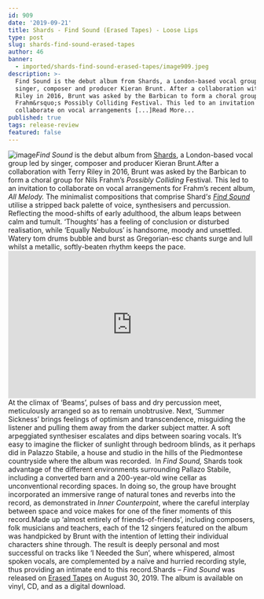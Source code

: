 ```yaml
---
id: 909
date: '2019-09-21'
title: Shards - Find Sound (Erased Tapes) - Loose Lips
type: post
slug: shards-find-sound-erased-tapes
author: 46
banner:
  - imported/shards-find-sound-erased-tapes/image909.jpeg
description: >-
  Find Sound is the debut album from Shards, a London-based vocal group led by
  singer, composer and producer Kieran Brunt. After a collaboration with Terry
  Riley in 2016, Brunt was asked by the Barbican to form a choral group for Nils
  Frahm&rsquo;s Possibly Colliding Festival. This led to an invitation to
  collaborate on vocal arrangements [...]Read More...
published: true
tags: release-review
featured: false
---
```

![image](../imported/shards-find-sound-erased-tapes/image909.jpeg)_Find Sound_ is the debut album from [Shards](https://www.facebook.com/shardsvoices/), a London-based vocal group led by singer, composer and producer Kieran Brunt.After a collaboration with Terry Riley in 2016, Brunt was asked by the Barbican to form a choral group for Nils Frahm’s _Possibly Colliding_ Festival. This led to an invitation to collaborate on vocal arrangements for Frahm’s recent album, _All Melody._ The minimalist compositions that comprise Shard’_s_ [_Find Sound_](https://shardsvoices.bandcamp.com/) utilise a stripped back palette of voice, synthesisers and percussion. Reflecting the mood-shifts of early adulthood, the album leaps between calm and tumult. ‘Thoughts’ has a feeling of conclusion or disturbed realisation, while ‘Equally Nebulous’ is handsome, moody and unsettled. Watery tom drums bubble and burst as Gregorian-esc chants surge and lull whilst a metallic, softly-beaten rhythm keeps the pace.<iframe width='100%' height='300' scrolling='no' frameborder='no' allow='autoplay' src='https://bandcamp.com/EmbeddedPlayer/album=273899895/size=large/bgcol=ffffff/linkcol=0687f5/tracklist=false/artwork=small/transparent=true/'></iframe>At the climax of ‘Beams’, pulses of bass and dry percussion meet, meticulously arranged so as to remain unobtrusive. Next, ‘Summer Sickness’ brings feelings of optimism and transcendence, misguiding the listener and pulling them away from the darker subject matter. A soft arpeggiated synthesiser escalates and dips between soaring vocals. It’s easy to imagine the flicker of sunlight through bedroom blinds, as it perhaps did in Palazzo Stabile, a house and studio in the hills of the Piedmontese countryside where the album was recorded.  In _Find Sound,_ Shards took advantage of the different environments surrounding Pallazo Stabile, including a converted barn and a 200-year-old wine cellar as unconventional recording spaces. In doing so, the group have brought incorporated an immersive range of natural tones and reverbs into the record, as demonstrated in _Inner Counterpoint_, where the careful interplay between space and voice makes for one of the finer moments of this record.Made up ‘almost entirely of friends-of-friends’, including composers, folk musicians and teachers, each of the 12 singers featured on the album was handpicked by Brunt with the intention of letting their individual characters shine through. The result is deeply personal and most successful on tracks like ‘I Needed the Sun’, where whispered, almost spoken vocals, are complemented by a naïve and hurried recording style, thus providing an intimate end to this record.Shards – _Find Sound_ was released on [Erased Tapes](http://www.erasedtapes.com) on August 30, 2019. The album is available on vinyl, CD, and as a digital download.